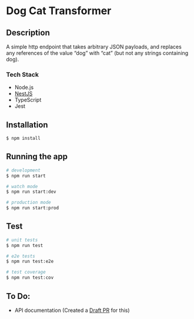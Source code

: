 # Dog Cat Transformer

## Description
A simple http endpoint that takes arbitrary JSON payloads, and replaces any references of the value “dog” with “cat” (but not any strings containing dog).

### Tech Stack
- Node.js
- [NestJS](https://nestjs.com)
- TypeScript
- Jest 

## Installation

```bash
$ npm install
```

## Running the app

```bash
# development
$ npm run start

# watch mode
$ npm run start:dev

# production mode
$ npm run start:prod
```

## Test

```bash
# unit tests
$ npm run test

# e2e tests
$ npm run test:e2e

# test coverage
$ npm run test:cov
```

## To Do:
- API documentation (Created a [Draft PR](https://github.com/akshaygulhane/dog-cat-transformer/pull/2) for this)
